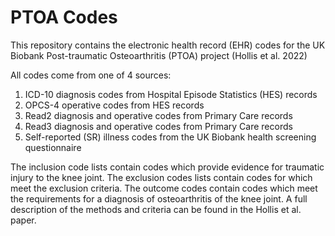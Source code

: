 # PTOA Codes

This repository contains the electronic health record (EHR) codes for the UK Biobank Post-traumatic Osteoarthritis (PTOA) project (Hollis et al. 2022)

All codes come from one of 4 sources:
1) ICD-10 diagnosis codes from Hospital Episode Statistics (HES) records
2) OPCS-4 operative codes from HES records
3) Read2 diagnosis and operative codes from Primary Care records
4) Read3 diagnosis and operative codes from Primary Care records
5) Self-reported (SR) illness codes from the UK Biobank health screening questionnaire

The inclusion code lists contain codes which provide evidence for traumatic injury to the knee joint. The exclusion codes lists contain codes for which meet the exclusion criteria. The outcome codes contain codes which meet the requirements for a diagnosis of osteoarthritis of the knee joint. A full description of the methods and criteria can be found in the Hollis et al. paper.


